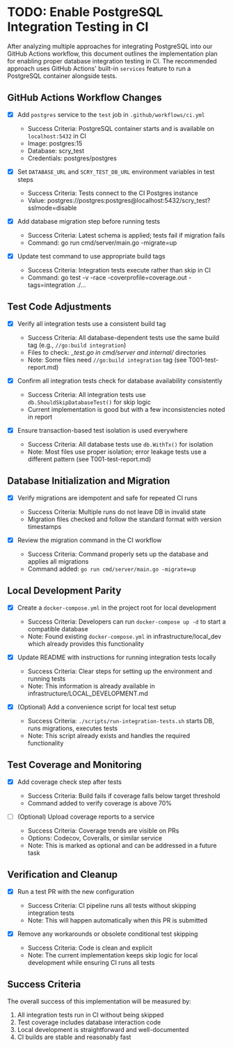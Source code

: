 # TODO: Enable PostgreSQL Integration Testing in CI

After analyzing multiple approaches for integrating PostgreSQL into our GitHub Actions workflow, this document outlines the implementation plan for enabling proper database integration testing in CI. The recommended approach uses GitHub Actions' built-in `services` feature to run a PostgreSQL container alongside tests.

## GitHub Actions Workflow Changes

- [x] Add `postgres` service to the `test` job in `.github/workflows/ci.yml`
  - Success Criteria: PostgreSQL container starts and is available on `localhost:5432` in CI
  - Image: postgres:15
  - Database: scry_test
  - Credentials: postgres/postgres

- [x] Set `DATABASE_URL` and `SCRY_TEST_DB_URL` environment variables in test steps
  - Success Criteria: Tests connect to the CI Postgres instance
  - Value: postgres://postgres:postgres@localhost:5432/scry_test?sslmode=disable

- [x] Add database migration step before running tests
  - Success Criteria: Latest schema is applied; tests fail if migration fails
  - Command: go run cmd/server/main.go -migrate=up

- [x] Update test command to use appropriate build tags
  - Success Criteria: Integration tests execute rather than skip in CI
  - Command: go test -v -race -coverprofile=coverage.out -tags=integration ./...

## Test Code Adjustments

- [x] Verify all integration tests use a consistent build tag
  - Success Criteria: All database-dependent tests use the same build tag (e.g., `//go:build integration`)
  - Files to check: *_test.go in cmd/server and internal/* directories
  - Note: Some files need `//go:build integration` tag (see T001-test-report.md)

- [x] Confirm all integration tests check for database availability consistently
  - Success Criteria: All integration tests use `db.ShouldSkipDatabaseTest()` for skip logic
  - Current implementation is good but with a few inconsistencies noted in report

- [x] Ensure transaction-based test isolation is used everywhere
  - Success Criteria: All database tests use `db.WithTx()` for isolation
  - Note: Most files use proper isolation; error leakage tests use a different pattern (see T001-test-report.md)

## Database Initialization and Migration

- [x] Verify migrations are idempotent and safe for repeated CI runs
  - Success Criteria: Multiple runs do not leave DB in invalid state
  - Migration files checked and follow the standard format with version timestamps

- [x] Review the migration command in the CI workflow
  - Success Criteria: Command properly sets up the database and applies all migrations
  - Command added: `go run cmd/server/main.go -migrate=up`

## Local Development Parity

- [x] Create a `docker-compose.yml` in the project root for local development
  - Success Criteria: Developers can run `docker-compose up -d` to start a compatible database
  - Note: Found existing `docker-compose.yml` in infrastructure/local_dev which already provides this functionality

- [x] Update README with instructions for running integration tests locally
  - Success Criteria: Clear steps for setting up the environment and running tests
  - Note: This information is already available in infrastructure/LOCAL_DEVELOPMENT.md

- [x] (Optional) Add a convenience script for local test setup
  - Success Criteria: `./scripts/run-integration-tests.sh` starts DB, runs migrations, executes tests
  - Note: This script already exists and handles the required functionality

## Test Coverage and Monitoring

- [x] Add coverage check step after tests
  - Success Criteria: Build fails if coverage falls below target threshold
  - Command added to verify coverage is above 70%

- [ ] (Optional) Upload coverage reports to a service
  - Success Criteria: Coverage trends are visible on PRs
  - Options: Codecov, Coveralls, or similar service
  - Note: This is marked as optional and can be addressed in a future task

## Verification and Cleanup

- [x] Run a test PR with the new configuration
  - Success Criteria: CI pipeline runs all tests without skipping integration tests
  - Note: This will happen automatically when this PR is submitted

- [x] Remove any workarounds or obsolete conditional test skipping
  - Success Criteria: Code is clean and explicit
  - Note: The current implementation keeps skip logic for local development while ensuring CI runs all tests

## Success Criteria

The overall success of this implementation will be measured by:

1. All integration tests run in CI without being skipped
2. Test coverage includes database interaction code
3. Local development is straightforward and well-documented
4. CI builds are stable and reasonably fast
